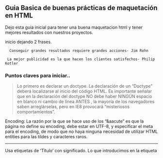 ## Guia Basica de buenas prácticas de maquetación en HTML

Dejo esta guia inicial para tener una buena maquetacion html y tener mejores resultados con nuestros proyectos.

inicio dejando 2 frases.

      Conseguir grandes resultados requiere grandes acciones- Jim Rohn
        
     La mejor publicidad es la que hacen los clientes satisfechos- Philip Kotler

### Puntos claves para iniciar..

> Lo primero es declarar un doctype. La declaración de un “Doctype”
> deberá localizarse al inicio del código HTML. Es importante señalar
> que en la declaración del doctype NO debe haber NINGÚN espacio en
> blanco ni cambio de línea ANTES , la mayoría de los navegadores saben
> arreglárselas, pero en IE8 provocará “misteriosos comportamientos”.

Encoding: La razón por la que se hace uso de los “&aacute” es que la página no define su encoding, debe estar en UTF-8, y especificar el meta para el encoding, de modo que no haya ninguna necesidad de utilizar HTML entities para las tildes y caracteres raros.


----------


Usa etiquetas de ‘Título’ con significado. Lo que introducimos en la etiqueta <title> es lo que Google utiliza para su lista de resultados.


----------


Usa metaetiquetas descriptivas. Las metaetiquetas descriptivas ayudan a que los robots de los buscadores obtengan mayor información acerca de las páginas.


----------


La Metaetiqueta “Description” : Esta metaetiqueta describe el propósito principal de una página. Deberá ser diferente en cada página o sección. Google también utiliza el contenido de ésta y lo muestra en los resultados de búsqueda.
Para no saturar las descripciones es mejor que incluyas contenido conciso que atraiga a tus potenciales visitantes.


----------


Metaetiqueta “keywords‟ (palabras clave) 
Esta metaetiqueta incluye palabras separadas por comas que son relevantes al contenido de la página y al igual que la metaetiqueta “description‟, debe ser concisa y directa.


----------


Utiliza divs “<div>” para maquetar y dividir tu contenido en zonas o secciones
El primer paso que debes tener en cuenta es dividir el contenido de la página en secciones principales para organizar la información de la misma. Con esto garantizarás un contenido ordenado y con una buena arquitectura de la información.


----------


Por regla general NO utilizar tablas, A MENOS que se trate de información tabulada,
pues si la naturaleza de la información es una relación de datos tabulados, entonces nada mejor que una tabla para representarla (ej: tablas comparativas, desgloses, una relación de elementos con sus respectivas propiedades, etc).


----------


incorrecto: que el marco del sitio sea una tabla que lo envuelve todo para darle estructura.

correcto: que una tabla con “info tabulada” forme “parte” del cuerpo de un contenido (ej: http://en.wikipedia.org/wiki/Comparison_of_web_application_frameworks o http://drupal.org/project/usage/drupal).


----------


SEO: cabecera y logos como imágenes son anti-SEO, se deben utilizar trucos para representar textos (aunque estén ocultos bajo las imágenes) y en cualquier caso los “alt” y “title” de esas imágenes son bastante importante.


----------


Separa el contenido de la página HTML del estilo con que se muestra
El código HTML contendrá la información, el código CSS el estilo y la manera en que se presenta. Siempre hay que usar estilos separados y no dentro de la página HTML. Así el código será más limpio y permitirá modificaciones de manera más eficaz.


----------


Intenta unificar todos los estilos en una sola hoja de estilos
Cada archivo implica una solicitud HTTP, lo cual hace que el tiempo de carga de la página sea más lento.

Cuando son muchos CSS para IE se utiliza el “@import”, que permite entonces exceder el límite de 30, pero mucho mejor es utilizar un framework que permita “agregar” los ficheros CSS y JS en un único fichero para CSS y un único fichero para JS (lo cual resuelve el problema de las descargas paralelas).


----------


Intenta tener la menor cantidad de ficheros externos de JavaScript 
No es recomendable atiborrar nuestro código HTML de llamadas a ficheros externos.
Tener el código JavaScript en ficheros aparte con extensión JS, y aunque a veces hará falta poner algo del código en la página, este debe ser de mínimo impacto.


----------


Utiliza siempre que sea posible funcionalidades de CSS2 en lugar código JavaScript para los estilos como el hover con lo que se evita estar cargando innecesariamente la ejecución del JavaScript.

Usar las etiquetas de encabezados “<h1>…<h6>” de manera jerárquica para otorgar importancia a nuestro contenido y que éste sea clasificado acertadamente.


----------


Haz un buen uso de las etiquetas HTML

Aquí te detallo algunos ejemplos:

Usar la etiqueta <p> para los párrafos apropiadamente y no hacer uso abusivo de los saltos de linea <br> . Para añadir espacio entre párrafos hay que ayudarnos de CSS usando propiedades como ‘padding’ o ‘margin’.

Estudiar más el potencial de los padding para ahorrarse estar repitiendo margins en los elementos que están en una misma región.

No realizar alineaciones centradas forzadas en atributos HTML para centrar la página. Utilizaremos márgenes automáticos para centrar el div contenedor.

Si quieres resaltar algún texto es mejor usar “em” o “strong” en lugar de usar “i” o “b”

No abusar del uso de <div>

Evitar saturar el código de <div> anidados. Hay que usarlos cuando no haya otro elemento html que represente lo que necesitamos.

No hay que usar las DIVS como sustituto de elementos lineales para obtener elementos de bloque. En ese caso hay que utilizar elementos lineales apoyados en las propiedad ‘display: block’ de CSS.

No abusar de float

Esto es muy importante, para garantizar la compatibilidad entre los diferentes navegadores, los divs no deben ser flotados masivamente porque en muchos browsers (IE6 por ejemplo) el sitio se rompe de mala manera, los float se deben utilizar solamente en los casos que ya están identificados como válidos y multi-browser.

Para maquetar los menús te recomendamos utilizar una lista desordenada <ul>

Fíjate que has cerrado todas tus etiquetas.

Usa minúsculas en tus etiquetas y atributos para facilitar la lectura de tu código.

Usar los atributos “alt” y “title” para las imágenes

El atributo “alt” significa “texto alternativo”, y quiere decir, que si no se encuentra la imagen se debe mostrar ese texto, entonces un error común es introducir toda una oración, lo cuál rompería horriblemente la página si le pedimos al navegador que no muestre las imágenes, en la vida real esto solo ocurre para los navegadores textuales (de consola) o cuando una imagen está rota y no es encontrada.
los buscadores comprenden el significado de la imagen por su “title” que es realmente el título que sí puede llevar una oración explicativa, y entonces es el title quien es SEO, lo que pasa es que “en ausencia del title” los buscadores intentan encontrar significado textual en el “alt”.

Utilizar etiquetas <fieldset> y <label> en los formularios

Es útil utilizar la etiqueta <label> para dar nombre a los elementos de un formulario y eliminar el uso de la etiqueta párrafo <p> o para evitar introducir texto sin etiqueta alguna. Igualmente es importante dividir los sets dentro de los formularios mediante la etiqueta <fieldset> y cuando sea necesario nombrar los set mediante la etiqueta <legend>.

Evitar tener una hoja de estilo diferente en dependencia del navegador o de la versión de este.

Es posible evitar estos tweak&twist si se tiene dominio de CSS2 y CSS3, y en general de correcta maquetación multi-browser, puesto que es posible utilizar un único fichero CSS con reglas que tomen en cuentan algunas particularidades entre los diferentes browsers (ej: poner primero las reglas específicas para cada navegador y finalmente la regla CSS3 que por estar de última predominará en caso de que el navegador la soporte).

Pero si de todas formas nos encontramos haciendo semejante condicional (suele pasar cuando uno va a arreglar algo que ya está hecho y no se pretende re-hacerlo completamente nuevo) entonces hay que destacar que las reglas en ese otro fichero CSS deben ser la mínima cantidad posible.

Ordena tu código con tabulaciones adecuadas ya que es una buena práctica para que sea fácilmente modificable y entendible por ti mismo o si es necesario por otra persona que continúe el desarrollo.

Comenta tu código

Destacar que los comentarios deben ser sintéticos y decorosos, ya que pueden ser vistos por el usuario, la página se despacha con los comentarios HTML incluídos, y lo mismo para CSS y JS, entonces no está bien comentar como si estuviésemos hablando en familia, porque puede terminar teniendo una mayor audiencia en caso de que alguien quiera inspeccionar por dentro…..

Valida el código
Es una herramienta muy útil que puede ayudarte a encontrar errores tales como olvidar cerrar una etiqueta, haber cerrado un estilo con dos puntos en lugar de punto y coma y un largo etc. Te animamos a usar el validador del W3C.


 >Si tienes alguna sugerencia o quieres aportar algo mas te invito a que edites esta guia y agregues datos de acuerdo a tu experiencia :)


Salu2.
